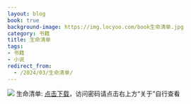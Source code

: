 ```yaml
---
layout: blog
book: true
background-image: https://img.locyoo.com/book生命清单.jpg
category: 书籍
title: 生命清单
tags:
- 书籍
- 小说
redirect_from:
  - /2024/03/生命清单/
---
```

![](https://img.locyoo.com/book生命清单.jpg)
生命清单: <a name = "ref1" href="https://url18.ctfile.com/f/50983618-1357864844-f85404?p=3619">点击下载</a>，访问密码请点击右上方“关于”自行查看